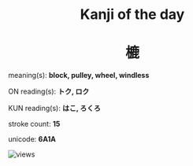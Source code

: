 <h1 align="center">Kanji of the day</h1>
<h1 align="center">樚</h1>
<p align="left">meaning(s): <b>block, pulley, wheel, windless</b></p>
<p align="left">ON reading(s): <b>トク, ロク</b></p>
<p align="left">KUN reading(s): <b>はこ, ろくろ</b></p>
<p align="left">stroke count: <b>15</b></p>
<p align="left">unicode: <b>6A1A</b></p>
<p align="left"><img src="https://komarev.com/ghpvc/?username=tristanwagner-kanjioftheday&label=Views&color=0e75b6&style=flat" alt="views"/></p>
